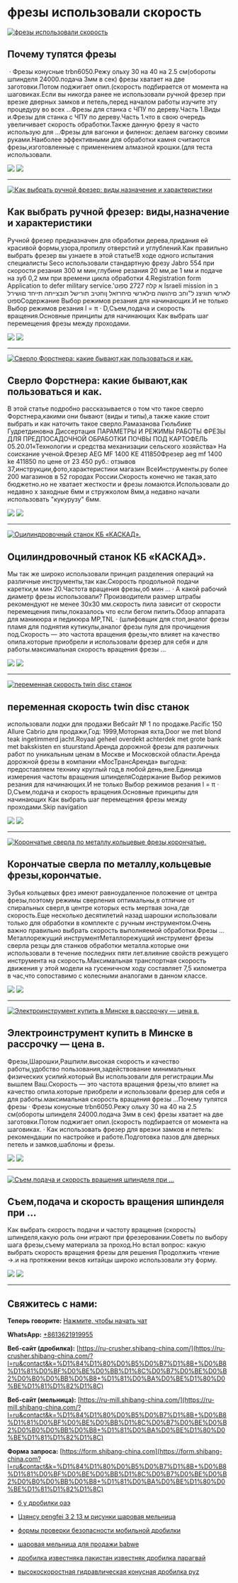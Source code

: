 # фрезы использовали скорость

<a href="https://swt.shibang-china.com/?l=ru&img&k=%D1%84%D1%80%D0%B5%D0%B7%D1%8B+%D0%B8%D1%81%D0%BF%D0%BE%D0%BB%D1%8C%D0%B7%D0%BE%D0%B2%D0%B0%D0%BB%D0%B8+%D1%81%D0%BA%D0%BE%D1%80%D0%BE%D1%81%D1%82%D1%8C" target="_blank">![фрезы использовали скорость](http://static.shibang-china.com/all-800x300/57.jpg)</a>

## Почему тупятся фрезы
&nbsp;&#0183;&#32;Фрезы конусные trbn6050.Режу ольху 30 на 40 на 2.5 см(обороты шпинделя 24000.подача 3мм в сек) фрезы хватает на две заготовки.Потом поджигает опил.(скорость подбирается от момента на шаговиках.Если вы никогда ранее не использовали ручной фрезер при врезке дверных замков и петель,перед началом работы изучите эту процедуру во всех …Фрезы для станка с ЧПУ по дереву.Часть 1.Виды и.Фрезы для станка с ЧПУ по дереву.Часть 1.что в свою очередь увеличивает скорость обработки.Также данную фрезу я часто использую для …Фрезы для вагонки и филенок: делаем вагонку своими руками.Наиболее эффективными для обработки камня считаются фрезы,изготовленные с применением алмазной крошки.(для теста использовали.


<a href="https://whatsapp.shibangsoft.com/WhatsApp.php" target="_blank" title="WhatsApp">![](http://static.shibang-china.com/icon/whatsapp.png)</a> <a href="https://swt.shibang-china.com/?l=ru&icon&k=%D1%84%D1%80%D0%B5%D0%B7%D1%8B+%D0%B8%D1%81%D0%BF%D0%BE%D0%BB%D1%8C%D0%B7%D0%BE%D0%B2%D0%B0%D0%BB%D0%B8+%D1%81%D0%BA%D0%BE%D1%80%D0%BE%D1%81%D1%82%D1%8C" target="_blank">![](http://static.shibang-china.com/icon/chat-ru.png)</a>

---

<a href="https://swt.shibang-china.com/?l=ru&img&k=%D1%84%D1%80%D0%B5%D0%B7%D1%8B+%D0%B8%D1%81%D0%BF%D0%BE%D0%BB%D1%8C%D0%B7%D0%BE%D0%B2%D0%B0%D0%BB%D0%B8+%D1%81%D0%BA%D0%BE%D1%80%D0%BE%D1%81%D1%82%D1%8C" target="_blank">![Как выбрать ручной фрезер: виды,назначение и характеристики](http://static.shibang-china.com/all-800x300/405.jpg)</a>

## Как выбрать ручной фрезер: виды,назначение и характеристики
Ручной фрезер предназначен для обработки дерева,придания ей красивой формы,узора,пропилу отверстий и углублений.Как правильно выбрать фрезер вы узнаете в этой статье!В ходе одного испытания специалисты Seco использовали стандартную фрезу Jabro 554 при скорости резания 300 м мин,глубине резания 20 мм,ae 1 мм и подаче на зуб 0,2 мм при времени цикла обработки 4.Registration form Application to defer military service.'א קלח 2727 ספוט Israeli mission in  ב לארשי תוגיצנ ל&quot;וחב םיהושה םילארשי םיחרזאל ןוחטיב תורישל תובצייתה תייחד םושירל ספוטСодержание Выбор режимов резания для начинающих.И не только Выбор режимов резания l = π &#183; D,Съем,подача и скорость вращения.Основные принципы для начинающих Как выбрать шаг перемещения фрезы между проходами.


<a href="https://whatsapp.shibangsoft.com/WhatsApp.php" target="_blank" title="WhatsApp">![](http://static.shibang-china.com/icon/whatsapp.png)</a> <a href="https://swt.shibang-china.com/?l=ru&icon&k=%D1%84%D1%80%D0%B5%D0%B7%D1%8B+%D0%B8%D1%81%D0%BF%D0%BE%D0%BB%D1%8C%D0%B7%D0%BE%D0%B2%D0%B0%D0%BB%D0%B8+%D1%81%D0%BA%D0%BE%D1%80%D0%BE%D1%81%D1%82%D1%8C" target="_blank">![](http://static.shibang-china.com/icon/chat-ru.png)</a>

---

<a href="https://swt.shibang-china.com/?l=ru&img&k=%D1%84%D1%80%D0%B5%D0%B7%D1%8B+%D0%B8%D1%81%D0%BF%D0%BE%D0%BB%D1%8C%D0%B7%D0%BE%D0%B2%D0%B0%D0%BB%D0%B8+%D1%81%D0%BA%D0%BE%D1%80%D0%BE%D1%81%D1%82%D1%8C" target="_blank">![Сверло Форстнера: какие бывают,как пользоваться и как.](http://static.shibang-china.com/all-800x300/393.jpg)</a>

## Сверло Форстнера: какие бывают,как пользоваться и как.
В этой статье подробно рассказывается о том что такое сверло Форстнера,какими они бывают (виды и типы),а также какие стоит выбрать и как наточить такое сверло.Рамазанова Гюльбике Гудретдиновна Диссертация ПАРАМЕТРЫ И РЕЖИМЫ РАБОТЫ ФРЕЗЫ ДЛЯ ПРЕДПОСАДОЧНОЙ ОБРАБОТКИ ПОЧВЫ ПОД КАРТОФЕЛЬ 05.20.01&#171;Технологии и средства механизации сельского хозяйства&#187; На соискание ученой.Фрезер AEG MF 1400 KE 411850Фрезер aeg mf 1400 ke 411850 по цене от 23 450 руб.: отзывов 37,инструкции,фото,характеристики магазин ВсеИнструменты.ру более 200 магазинов в 52 городах России.Скорость конечно не такая,зато бюджетно.но не хватает жесткости и фрезы ломаются.Использовали до недавно х заходные 6мм и стружколом 8мм,а недавно начали использовать &quot;кукурузу&quot; 6мм.


<a href="https://whatsapp.shibangsoft.com/WhatsApp.php" target="_blank" title="WhatsApp">![](http://static.shibang-china.com/icon/whatsapp.png)</a> <a href="https://swt.shibang-china.com/?l=ru&icon&k=%D1%84%D1%80%D0%B5%D0%B7%D1%8B+%D0%B8%D1%81%D0%BF%D0%BE%D0%BB%D1%8C%D0%B7%D0%BE%D0%B2%D0%B0%D0%BB%D0%B8+%D1%81%D0%BA%D0%BE%D1%80%D0%BE%D1%81%D1%82%D1%8C" target="_blank">![](http://static.shibang-china.com/icon/chat-ru.png)</a>

---

<a href="https://swt.shibang-china.com/?l=ru&img&k=%D1%84%D1%80%D0%B5%D0%B7%D1%8B+%D0%B8%D1%81%D0%BF%D0%BE%D0%BB%D1%8C%D0%B7%D0%BE%D0%B2%D0%B0%D0%BB%D0%B8+%D1%81%D0%BA%D0%BE%D1%80%D0%BE%D1%81%D1%82%D1%8C" target="_blank">![Оцилиндровочный станок КБ &#171;КАСКАД&#187;.](http://static.shibang-china.com/all-800x300/138.jpg)</a>

## Оцилиндровочный станок КБ &#171;КАСКАД&#187;.
Мы так же широко использовали принцип разделения операций на различные инструменты,так как.Скорость продольной подачи каретки,м мин 20.Частота вращения фрезы,об мин …&nbsp;&#0183;&#32;А какой рабочий диаметр фрезы использовали? Производители размер штрабы рекомендуют не менее 30х30 мм.скорость пила зависит от скорости перемещения пилы,показалось что если бегом пилить.Обзор аппарата для маникюра и педикюра MP,TNL&nbsp;&#0183;&#32;(шлифовщик для стоп,аналог фрезы пламя для поднятия кутикулы,аналог фрезы пуля для прочищения под.Скорость — это частота вращения фрезы,что влияет на качество опила.которые приобрели и использовали фрезер для себя и для работы.максимальная скорость вращения фрезы …


<a href="https://whatsapp.shibangsoft.com/WhatsApp.php" target="_blank" title="WhatsApp">![](http://static.shibang-china.com/icon/whatsapp.png)</a> <a href="https://swt.shibang-china.com/?l=ru&icon&k=%D1%84%D1%80%D0%B5%D0%B7%D1%8B+%D0%B8%D1%81%D0%BF%D0%BE%D0%BB%D1%8C%D0%B7%D0%BE%D0%B2%D0%B0%D0%BB%D0%B8+%D1%81%D0%BA%D0%BE%D1%80%D0%BE%D1%81%D1%82%D1%8C" target="_blank">![](http://static.shibang-china.com/icon/chat-ru.png)</a>

---

<a href="https://swt.shibang-china.com/?l=ru&img&k=%D1%84%D1%80%D0%B5%D0%B7%D1%8B+%D0%B8%D1%81%D0%BF%D0%BE%D0%BB%D1%8C%D0%B7%D0%BE%D0%B2%D0%B0%D0%BB%D0%B8+%D1%81%D0%BA%D0%BE%D1%80%D0%BE%D1%81%D1%82%D1%8C" target="_blank">![переменная скорость twin disc станок](http://static.shibang-china.com/all-800x300/865.jpg)</a>

## переменная скорость twin disc станок
использовали лодки для продажи Вебсайт № 1 по продаже.Pacific 150 Allure Cabrio для продажи,Год: 1999,Моторная яхта,Door we met blond teak ingetimmerd jacht.Royaal geheel overdekt achterdek met grote bank met bakskisten en stuurstand.Аренда дорожной фрезы для различных работ по уникальным ценам в Москве и Московской области.Аренда дорожной фрезы в компании &#171;МосТрансАренда&#187; выгодна: предоставляем технику круглый год,в любой день,вне.Единица измерения частоты вращения шпинделяСодержание Выбор режимов резания для начинающих.И не только Выбор режимов резания l = π &#183; D,Съем,подача и скорость вращения.Основные принципы для начинающих Как выбрать шаг перемещения фрезы между проходами.Skip navigation


<a href="https://whatsapp.shibangsoft.com/WhatsApp.php" target="_blank" title="WhatsApp">![](http://static.shibang-china.com/icon/whatsapp.png)</a> <a href="https://swt.shibang-china.com/?l=ru&icon&k=%D1%84%D1%80%D0%B5%D0%B7%D1%8B+%D0%B8%D1%81%D0%BF%D0%BE%D0%BB%D1%8C%D0%B7%D0%BE%D0%B2%D0%B0%D0%BB%D0%B8+%D1%81%D0%BA%D0%BE%D1%80%D0%BE%D1%81%D1%82%D1%8C" target="_blank">![](http://static.shibang-china.com/icon/chat-ru.png)</a>

---

<a href="https://swt.shibang-china.com/?l=ru&img&k=%D1%84%D1%80%D0%B5%D0%B7%D1%8B+%D0%B8%D1%81%D0%BF%D0%BE%D0%BB%D1%8C%D0%B7%D0%BE%D0%B2%D0%B0%D0%BB%D0%B8+%D1%81%D0%BA%D0%BE%D1%80%D0%BE%D1%81%D1%82%D1%8C" target="_blank">![Корончатые сверла по металлу,кольцевые фрезы,корончатые.](http://static.shibang-china.com/all-800x300/889.jpg)</a>

## Корончатые сверла по металлу,кольцевые фрезы,корончатые.
Зубья кольцевых фрез имеют равноудаленное положение от центра фрезы,поэтому режимы сверления оптимальны,в отличие от спиральных сверл,в центре которых есть мертвая зона,где скорость.Еще несколько десятилетий назад шарошки использовали только для обработки в комплекте с ручным инструментом.Очень важно правильно выбрать скорость выполняемой обработки.Фрезы …Металлорежущий инструментМеталлорежущий инструмент фрезы сверла резцы для станков обработки металла.которые они использовали в течение последних пяти лет.влияние свойств режущего инструмента на скорость.Максимальная транспортная скорость движения у этой модели на гусеничном ходу составляет 7,5 километра в час,что сопоставимо с колесными аналогами в данном классе.


<a href="https://whatsapp.shibangsoft.com/WhatsApp.php" target="_blank" title="WhatsApp">![](http://static.shibang-china.com/icon/whatsapp.png)</a> <a href="https://swt.shibang-china.com/?l=ru&icon&k=%D1%84%D1%80%D0%B5%D0%B7%D1%8B+%D0%B8%D1%81%D0%BF%D0%BE%D0%BB%D1%8C%D0%B7%D0%BE%D0%B2%D0%B0%D0%BB%D0%B8+%D1%81%D0%BA%D0%BE%D1%80%D0%BE%D1%81%D1%82%D1%8C" target="_blank">![](http://static.shibang-china.com/icon/chat-ru.png)</a>

---

<a href="https://swt.shibang-china.com/?l=ru&img&k=%D1%84%D1%80%D0%B5%D0%B7%D1%8B+%D0%B8%D1%81%D0%BF%D0%BE%D0%BB%D1%8C%D0%B7%D0%BE%D0%B2%D0%B0%D0%BB%D0%B8+%D1%81%D0%BA%D0%BE%D1%80%D0%BE%D1%81%D1%82%D1%8C" target="_blank">![Электроинструмент купить в Минске в рассрочку — цена в.](http://static.shibang-china.com/all-800x300/800.jpg)</a>

## Электроинструмент купить в Минске в рассрочку — цена в.
Фрезы,Шарошки,Рашпили.высокая скорость и качество работы,удобство пользования,задействование минимальных физических усилий.который Вы использовали для регистрации.Мы вышлем Ваш.Скорость — это частота вращения фрезы,что влияет на качество опила.которые приобрели и использовали фрезер для себя и для работы.максимальная скорость вращения фрезы …Почему тупятся фрезы&nbsp;&#0183;&#32;Фрезы конусные trbn6050.Режу ольху 30 на 40 на 2.5 см(обороты шпинделя 24000.подача 3мм в сек) фрезы хватает на две заготовки.Потом поджигает опил.(скорость подбирается от момента на шаговиках.&nbsp;&#0183;&#32;Как использовать фрезер для врезки замков и петель: рекомендации по настройке и работе.Подготовка пазов для дверных петель и замков,шаблоны и фрезы.


<a href="https://whatsapp.shibangsoft.com/WhatsApp.php" target="_blank" title="WhatsApp">![](http://static.shibang-china.com/icon/whatsapp.png)</a> <a href="https://swt.shibang-china.com/?l=ru&icon&k=%D1%84%D1%80%D0%B5%D0%B7%D1%8B+%D0%B8%D1%81%D0%BF%D0%BE%D0%BB%D1%8C%D0%B7%D0%BE%D0%B2%D0%B0%D0%BB%D0%B8+%D1%81%D0%BA%D0%BE%D1%80%D0%BE%D1%81%D1%82%D1%8C" target="_blank">![](http://static.shibang-china.com/icon/chat-ru.png)</a>

---

<a href="https://swt.shibang-china.com/?l=ru&img&k=%D1%84%D1%80%D0%B5%D0%B7%D1%8B+%D0%B8%D1%81%D0%BF%D0%BE%D0%BB%D1%8C%D0%B7%D0%BE%D0%B2%D0%B0%D0%BB%D0%B8+%D1%81%D0%BA%D0%BE%D1%80%D0%BE%D1%81%D1%82%D1%8C" target="_blank">![Съем,подача и скорость вращения шпинделя при …](http://static.shibang-china.com/all-800x300/710.jpg)</a>

## Съем,подача и скорость вращения шпинделя при …
Как выбрать скорость подачи и частоту вращения (скорость) шпинделя,какую роль они играют при фрезеровании.Советы по выбору шага фрезы,съему материала за проход.Но встал вопрос: какую выбрать скорость вращения фрезы для решения Продолжить чтение →.и на протяжении веков китайцы широко использовали эту форму.

<a href="https://whatsapp.shibangsoft.com/WhatsApp.php" target="_blank" title="WhatsApp">![](http://static.shibang-china.com/icon/whatsapp.png)</a> <a href="https://swt.shibang-china.com/?l=ru&icon&k=%D1%84%D1%80%D0%B5%D0%B7%D1%8B+%D0%B8%D1%81%D0%BF%D0%BE%D0%BB%D1%8C%D0%B7%D0%BE%D0%B2%D0%B0%D0%BB%D0%B8+%D1%81%D0%BA%D0%BE%D1%80%D0%BE%D1%81%D1%82%D1%8C" target="_blank">![](http://static.shibang-china.com/icon/chat-ru.png)</a>

---
## Свяжитесь с нами:

**Теперь говорите:** [Нажмите, чтобы начать чат](https://swt.shibang-china.com?l=ru&contact&k=%D1%84%D1%80%D0%B5%D0%B7%D1%8B+%D0%B8%D1%81%D0%BF%D0%BE%D0%BB%D1%8C%D0%B7%D0%BE%D0%B2%D0%B0%D0%BB%D0%B8+%D1%81%D0%BA%D0%BE%D1%80%D0%BE%D1%81%D1%82%D1%8C)

**WhatsApp:**  [+8613621919955](https://whatsapp.shibangsoft.com/WhatsApp.php)

**Веб-сайт (дробилка):** [https://ru-crusher.shibang-china.com/](https://ru-crusher.shibang-china.com/?l=ru&contact&k=%D1%84%D1%80%D0%B5%D0%B7%D1%8B+%D0%B8%D1%81%D0%BF%D0%BE%D0%BB%D1%8C%D0%B7%D0%BE%D0%B2%D0%B0%D0%BB%D0%B8+%D1%81%D0%BA%D0%BE%D1%80%D0%BE%D1%81%D1%82%D1%8C)

**Веб-сайт (мельница):** [https://ru-mill.shibang-china.com/](https://ru-mill.shibang-china.com/?l=ru&contact&k=%D1%84%D1%80%D0%B5%D0%B7%D1%8B+%D0%B8%D1%81%D0%BF%D0%BE%D0%BB%D1%8C%D0%B7%D0%BE%D0%B2%D0%B0%D0%BB%D0%B8+%D1%81%D0%BA%D0%BE%D1%80%D0%BE%D1%81%D1%82%D1%8C)

**Форма запроса:** [https://form.shibang-china.com](https://form.shibang-china.com?l=ru&contact&k=%D1%84%D1%80%D0%B5%D0%B7%D1%8B+%D0%B8%D1%81%D0%BF%D0%BE%D0%BB%D1%8C%D0%B7%D0%BE%D0%B2%D0%B0%D0%BB%D0%B8+%D1%81%D0%BA%D0%BE%D1%80%D0%BE%D1%81%D1%82%D1%8C)

* [б  у дробилки оаэ](../123/%D0%B1%20%20%D1%83%20%D0%B4%D1%80%D0%BE%D0%B1%D0%B8%D0%BB%D0%BA%D0%B8%20%D0%BE%D0%B0%D1%8D.md)

* [Цзянсу pengfei 3 2  13 м рисунки шаровая мельница](../125/%D0%A6%D0%B7%D1%8F%D0%BD%D1%81%D1%83%20pengfei%203%202%20%2013%20%D0%BC%20%D1%80%D0%B8%D1%81%D1%83%D0%BD%D0%BA%D0%B8%20%D1%88%D0%B0%D1%80%D0%BE%D0%B2%D0%B0%D1%8F%20%D0%BC%D0%B5%D0%BB%D1%8C%D0%BD%D0%B8%D1%86%D0%B0.md)

* [формы проверки безопасности мобильной дробилки](../125/%D1%84%D0%BE%D1%80%D0%BC%D1%8B%20%D0%BF%D1%80%D0%BE%D0%B2%D0%B5%D1%80%D0%BA%D0%B8%20%D0%B1%D0%B5%D0%B7%D0%BE%D0%BF%D0%B0%D1%81%D0%BD%D0%BE%D1%81%D1%82%D0%B8%20%D0%BC%D0%BE%D0%B1%D0%B8%D0%BB%D1%8C%D0%BD%D0%BE%D0%B9%20%D0%B4%D1%80%D0%BE%D0%B1%D0%B8%D0%BB%D0%BA%D0%B8.md)

* [шаровая мельница для продажи babwe](../122/%D1%88%D0%B0%D1%80%D0%BE%D0%B2%D0%B0%D1%8F%20%D0%BC%D0%B5%D0%BB%D1%8C%D0%BD%D0%B8%D1%86%D0%B0%20%D0%B4%D0%BB%D1%8F%20%D0%BF%D1%80%D0%BE%D0%B4%D0%B0%D0%B6%D0%B8%20babwe.md)

* [дробилка известняка пакистан известняк дробилка парагвай](../123/%D0%B4%D1%80%D0%BE%D0%B1%D0%B8%D0%BB%D0%BA%D0%B0%20%D0%B8%D0%B7%D0%B2%D0%B5%D1%81%D1%82%D0%BD%D1%8F%D0%BA%D0%B0%20%D0%BF%D0%B0%D0%BA%D0%B8%D1%81%D1%82%D0%B0%D0%BD%20%D0%B8%D0%B7%D0%B2%D0%B5%D1%81%D1%82%D0%BD%D1%8F%D0%BA%20%D0%B4%D1%80%D0%BE%D0%B1%D0%B8%D0%BB%D0%BA%D0%B0%20%D0%BF%D0%B0%D1%80%D0%B0%D0%B3%D0%B2%D0%B0%D0%B9.md)

* [высокоскоростная гидравлическая конусная дробилка pyz](../125/%D0%B2%D1%8B%D1%81%D0%BE%D0%BA%D0%BE%D1%81%D0%BA%D0%BE%D1%80%D0%BE%D1%81%D1%82%D0%BD%D0%B0%D1%8F%20%D0%B3%D0%B8%D0%B4%D1%80%D0%B0%D0%B2%D0%BB%D0%B8%D1%87%D0%B5%D1%81%D0%BA%D0%B0%D1%8F%20%D0%BA%D0%BE%D0%BD%D1%83%D1%81%D0%BD%D0%B0%D1%8F%20%D0%B4%D1%80%D0%BE%D0%B1%D0%B8%D0%BB%D0%BA%D0%B0%20pyz.md)